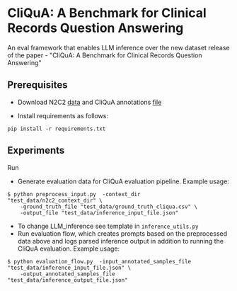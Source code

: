 # CliQuA: A Benchmark for Clinical Records Question Answering
An eval framework that enables LLM inference over the new dataset release of the paper - "CliQuA: A Benchmark for Clinical Records Question Answering"


## Prerequisites
* Download N2C2  [data](url) and CliQuA annotations [file](url)
  

* Install requirements as follows:
```
pip install -r requirements.txt
```

## Experiments
Run  


* Generate evaluation data for CliQuA evaluation pipeline.
Example usage:
```
$ python preprocess_input.py  -context_dir "test_data/n2c2_context_dir" \
    -ground_truth_file "test_data/ground_truth_cliqua.csv" \
    -output_file "test_data/inference_input_file.json"
```

* To change LLM_inference see template in `inference_utils.py`
*  Run evaluation flow, which creates prompts based on the preprocessed
data above and logs parsed inference output in addition to running the CliQuA
evaluation.
Example usage:
```
$ python evaluation_flow.py  -input_annotated_samples_file "test_data/inference_input_file.json" \
    -output_annotated_samples_file "test_data/inference_output_file.json"
```